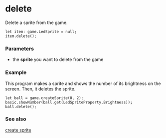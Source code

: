 # delete

Delete a sprite from the game.

```sig
let item: game.LedSprite = null;
item.delete();
```

### Parameters

* the **sprite** you want to delete from the game

### Example

This program makes a sprite and shows the number of its brightness on the screen. Then, it deletes the sprite. 

```blocks
let ball = game.createSprite(0, 2);
basic.showNumber(ball.get(LedSpriteProperty.Brightness));
ball.delete();
```

### See also

[create sprite](/reference/game/create-sprite)
